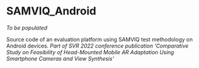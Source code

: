 # SAMVIQ_Android
*To be populated*

Source code of an evaluation platform using SAMVIQ test methodology on Android devices. *Part of SVR 2022 conference publication 'Comparative Study on Feasibility of Head-Mounted Mobile AR Adaptation Using Smartphone Cameras and View Synthesis'*
